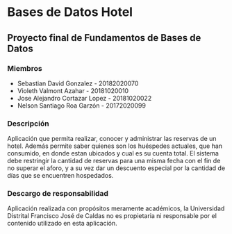 # Bases de Datos Hotel
## Proyecto final de Fundamentos de Bases de Datos

### Miembros
- Sebastian David Gonzalez      - 20182020070
- Violeth Valmont Azahar        - 20181020010
- Jose Alejandro Cortazar Lopez - 20181020022
- Nelson Santiago Roa Garzón    - 20172020099

### Descripción
Aplicación que permita realizar, conocer y administrar las reservas de un hotel. 
Además permite saber quienes son los huéspedes actuales, que han consumido, en donde estan ubicados y cual es su cuenta total. 
El sistema debe restringir la cantidad de reservas para una misma fecha con el fin de no superar el aforo,
y a su vez dar un descuento especial por la cantidad de días que se encuentren hospedados.

### Descargo de responsabilidad
Aplicación realizada con propósitos meramente académicos, 
la Universidad Distrital Francisco José de Caldas no es propietaria
ni responsable por el contenido utilizado en esta aplicación.

